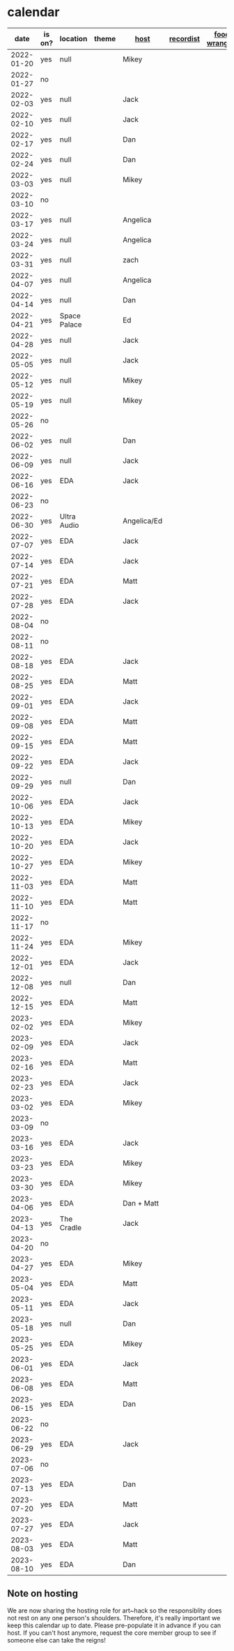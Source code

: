 # calendar

| date | is on? | location | theme | [host](https://github.com/arthacknz/roles/blob/main/host.md) | [recordist](https://github.com/arthacknz/roles/blob/main/recordist.md) | [food wrangler](https://github.com/arthacknz/roles/blob/main/food-wrangler.md)
|---|---|---|---|---|---|---|
| 2022-01-20 | yes | null | | Mikey | | |
| 2022-01-27 | no | | | | | |
| 2022-02-03 | yes | null | | Jack | | |
| 2022-02-10 | yes | null | | Jack | | |
| 2022-02-17 | yes | null | | Dan | | |
| 2022-02-24 | yes | null | | Dan | | |
| 2022-03-03 | yes | null | | Mikey | | |
| 2022-03-10 | no | | | | | |
| 2022-03-17 | yes | null | | Angelica | | |
| 2022-03-24 | yes | null | | Angelica | | |
| 2022-03-31 | yes | null | | zach | | |
| 2022-04-07 | yes | null | | Angelica | | |
| 2022-04-14 | yes | null | | Dan | | |
| 2022-04-21 | yes | Space Palace | | Ed | | |
| 2022-04-28 | yes | null | | Jack | | |
| 2022-05-05 | yes | null | | Jack | | |
| 2022-05-12 | yes | null | | Mikey | | |
| 2022-05-19 | yes | null | | Mikey | | |
| 2022-05-26 | no | | | | | |
| 2022-06-02 | yes | null | | Dan | | |
| 2022-06-09 | yes | null | | Jack | | |
| 2022-06-16 | yes | EDA | | Jack | | |
| 2022-06-23 | no | | | | | |
| 2022-06-30 | yes | Ultra Audio | | Angelica/Ed | | |
| 2022-07-07 | yes | EDA | | Jack | | |
| 2022-07-14 | yes | EDA | | Jack | | |
| 2022-07-21 | yes | EDA | | Matt | | |
| 2022-07-28 | yes | EDA | | Jack | | |
| 2022-08-04 | no | | | | | |
| 2022-08-11 | no | | | | | |
| 2022-08-18 | yes | EDA | | Jack | | |
| 2022-08-25 | yes | EDA | | Matt | | |
| 2022-09-01 | yes | EDA | | Jack | | |
| 2022-09-08 | yes | EDA | | Matt | | |
| 2022-09-15 | yes | EDA | | Matt | | |
| 2022-09-22 | yes | EDA | | Jack | | |
| 2022-09-29 | yes | null | | Dan | | |
| 2022-10-06 | yes | EDA | | Jack | | |
| 2022-10-13 | yes | EDA | | Mikey | | |
| 2022-10-20 | yes | EDA | | Jack | | |
| 2022-10-27 | yes | EDA | | Mikey | | |
| 2022-11-03 | yes | EDA | | Matt | | |
| 2022-11-10 | yes | EDA | | Matt | | |
| 2022-11-17 | no | | | | | |
| 2022-11-24 | yes | EDA | | Mikey | | |
| 2022-12-01 | yes | EDA | | Jack | | |
| 2022-12-08 | yes | null | | Dan | | |
| 2022-12-15 | yes | EDA | | Matt | | |
| 2023-02-02 | yes | EDA | | Mikey | | |
| 2023-02-09 | yes | EDA | | Jack | | |
| 2023-02-16 | yes | EDA | | Matt | | |
| 2023-02-23 | yes | EDA | | Jack | | |
| 2023-03-02 | yes | EDA | | Mikey | | |
| 2023-03-09 | no | | | | | |
| 2023-03-16 | yes | EDA | | Jack | | |
| 2023-03-23 | yes | EDA | | Mikey | | |
| 2023-03-30 | yes | EDA | | Mikey | | |
| 2023-04-06 | yes | EDA | | Dan + Matt | | |
| 2023-04-13 | yes | The Cradle | | Jack | | |
| 2023-04-20 | no | | | | | |
| 2023-04-27 | yes | EDA | | Mikey | | |
| 2023-05-04 | yes | EDA | | Matt | | |
| 2023-05-11 | yes | EDA | | Jack | | |
| 2023-05-18 | yes | null | | Dan | | |
| 2023-05-25 | yes | EDA | | Mikey | | |
| 2023-06-01 | yes | EDA | | Jack | | |
| 2023-06-08 | yes | EDA | | Matt | | |
| 2023-06-15 | yes | EDA | | Dan | | |
| 2023-06-22 | no | | | | | |
| 2023-06-29 | yes | EDA | | Jack | | |
| 2023-07-06 | no | | | | | |
| 2023-07-13 | yes | EDA | | Dan | | |
| 2023-07-20 | yes | EDA | | Matt | | |
| 2023-07-27 | yes | EDA | | Jack | | |
| 2023-08-03 | yes | EDA | | Matt | | |
| 2023-08-10 | yes | EDA | | Dan | | |

## Note on hosting

We are now sharing the hosting role for art~hack so the responsiblity does not rest on any one person's shoulders. Therefore, it's really important we keep this calendar up to date. Please pre-populate it in advance if you can host. If you can't host anymore, request the core member group to see if someone else can take the reigns!
